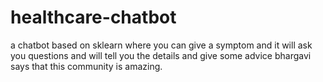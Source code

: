 # healthcare-chatbot
a chatbot based on sklearn where you can give a symptom and it will ask you questions and will tell you the details and give some advice
bhargavi says that this community is amazing.
